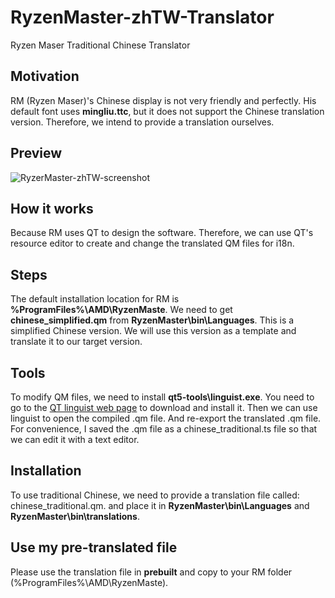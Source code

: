 # RyzenMaster-zhTW-Translator
Ryzen Maser Traditional Chinese Translator

## Motivation ##
RM (Ryzen Maser)'s Chinese display is not very friendly and perfectly. His default font uses **mingliu.ttc**, but it does not support the Chinese translation version. Therefore, we intend to provide a translation ourselves.

## Preview ##
![RyzerMaster-zhTW-screenshot](https://github.com/allenk/RyzenMaster-zhTW-Translator/blob/master/Artwork/RyzerMaster-zhTW.png)

## How it works ##
Because RM uses QT to design the software. Therefore, we can use QT's resource editor to create and change the translated QM files for i18n.

## Steps ##
The default installation location for RM is **%ProgramFiles%\AMD\RyzenMaste**. We need to get **chinese_simplified.qm** from **RyzenMaster\bin\Languages**. This is a simplified Chinese version. We will use this version as a template and translate it to our target version.

## Tools ##
To modify QM files, we need to install **qt5-tools\linguist.exe**. You need to go to the [QT linguist web page](https://doc.qt.io/qt-5/qtlinguist-index.html) to download and install it. Then we can use linguist to open the compiled .qm file. And re-export the translated .qm file. For convenience, I saved the .qm file as a chinese_traditional.ts file so that we can edit it with a text editor.

## Installation ##
To use traditional Chinese, we need to provide a translation file called: chinese_traditional.qm. and place it in **RyzenMaster\bin\Languages** and **RyzenMaster\bin\translations**.

## Use my pre-translated file ##
Please use the translation file in **prebuilt** and copy to your RM folder (%ProgramFiles%\AMD\RyzenMaste).
